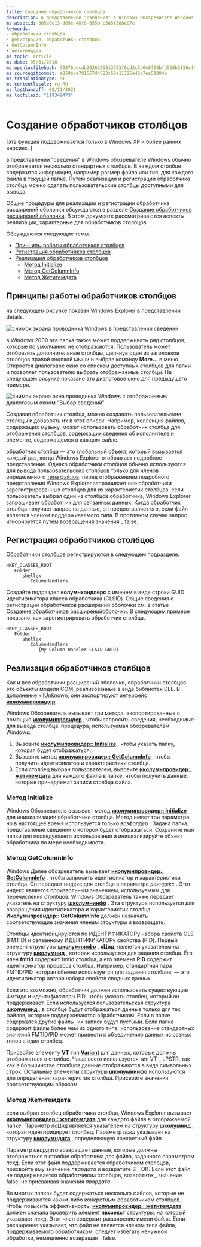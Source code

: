 ```yaml
---
title: Создание обработчиков столбцов
description: в представлении "сведения" в Windows обозревателе Windows обычно отображается несколько стандартных столбцов.
ms.assetid: 805e0e13-d09e-40f8-955b-c585f388e07e
keywords:
- обработчики столбцов
- регистрация, обработчики столбцов
- GetColumnInfo
- жетитемдата
ms.topic: article
ms.date: 05/31/2018
ms.openlocfilehash: 90876aecdb2626326513723f0cd2c5a6e8f66bfd938b3f56cf10bd3624dd8687
ms.sourcegitcommit: e858bbe701567d4583c50a11326e42d7ea51804b
ms.translationtype: MT
ms.contentlocale: ru-RU
ms.lasthandoff: 08/11/2021
ms.locfileid: "119349473"
---
```

# <a name="creating-column-handlers"></a>Создание обработчиков столбцов

\[эта функция поддерживается только в Windows XP и более ранних версиях. \]

в представлении "сведения" в Windows обозревателе Windows обычно отображается несколько стандартных столбцов. В каждом столбце содержится информация, например размер файла или тип, для каждого файла в текущей папке. Путем реализации и регистрации обработчика столбца можно сделать пользовательские столбцы доступными для вывода.

Общие процедуры для реализации и регистрации обработчика расширений оболочки обсуждаются в разделе [Создание обработчиков расширений оболочки](/windows/desktop/shell/handlers). В этом документе рассматриваются аспекты реализации, характерные для обработчиков столбцов.

Обсуждаются следующие темы.

-   [Принципы работы обработчиков столбцов](#how-column-handlers-work)
-   [Регистрация обработчиков столбцов](#registering-column-handlers)
-   [Реализация обработчиков столбцов](#implementing-column-handlers)
    -   [Метод Initialize](#the-initialize-method)
    -   [Метод GetColumnInfo](#the-getcolumninfo-method)
    -   [Метод Жетитемдата](#the-getitemdata-method)

## <a name="how-column-handlers-work"></a>Принципы работы обработчиков столбцов

на следующем рисунке показан Windows Explorer в представлении details.

![снимок экрана проводника Windows в представлении сведений](images/columnproviderhandler1.jpg)

в Windows 2000 эта папка также может поддерживать ряд столбцов, которые по умолчанию не отображаются. Пользователь может отобразить дополнительные столбцы, щелкнув один из заголовков столбцов правой кнопкой мыши и выбрав команду **More...** в меню. Откроется диалоговое окно со списком доступных столбцов для папки и позволяет пользователю выбрать отображаемые столбцы. На следующем рисунке показано это диалоговое окно для предыдущего примера.

![снимок экрана окна проводника Windows с отображаемым диалоговым окном "Выбор сведений"](images/columnproviderhandler2.jpg)

Создавая обработчик столбца, можно создавать пользовательские столбцы и добавлять их в этот список. Например, коллекция файлов, содержащих музыку, может использовать обработчик столбца для отображения столбцов, содержащих сведения об исполнителе и элементе, содержащемся в каждом файле.

обработчик столбца — это глобальный объект, который вызывается каждый раз, когда Windows Explorer отображает подробное представление. Однако обработчики столбцов обычно используются для вывода пользовательских столбцов только для членов определенного [типа файлов](/windows/desktop/shell/fa-file-types). перед отображением подробного представления Windows Explorer запрашивает все обработчики зарегистрированных столбцов для их характеристик столбцов. если пользователь выбрал один из столбцов обработчика, Windows Explorer запрашивает обработчик для связанных данных. Когда обработчик столбца получает запрос на данные, он предоставляет его, если файл является членом поддерживаемого типа. В противном случае запрос игнорируется путем возвращения значения \_ false.

## <a name="registering-column-handlers"></a>Регистрация обработчиков столбцов

Обработчики столбцов регистрируются в следующем подразделе.

```
HKEY_CLASSES_ROOT
   Folder
      shellex
         ColumnHandlers
```

Создайте подраздел **колумнхандлерс** с именем в виде строки GUID идентификатора класса обработчика (CLSID). Общие сведения о регистрации обработчиков расширений оболочки см. в статье [Создание обработчиков расширений](/windows/desktop/shell/handlers)оболочки. В следующем примере показано, как зарегистрировать обработчик столбца.

```
HKEY_CLASSES_ROOT
   Folder
      shellex
         ColumnHandlers
            {My Column Handler CLSID GUID}
```

## <a name="implementing-column-handlers"></a>Реализация обработчиков столбцов

Как и все обработчики расширений оболочки, обработчики столбцов — это объекты модели COM, реализованные в виде библиотек DLL. В дополнение к [IUnknown](/windows/win32/api/unknwn/nn-unknwn-iunknown), они экспортируют интерфейс [**иколумнпровидер**](/windows/desktop/api/shlobj/nn-shlobj-icolumnprovider) .

Windows Обозреватель вызывает три метода, экспортированные с помощью [**иколумнпровидер**](/windows/desktop/api/shlobj/nn-shlobj-icolumnprovider) , чтобы запросить сведения, необходимые для вывода столбца. процедура, используемая обозревателем Windows:

1.  Вызовите [**иколумнпровидер:: Initialize**](/windows/desktop/api/shlobj/nf-shlobj-icolumnprovider-initialize) , чтобы указать папку, которая будет отображаться.
2.  Вызовите метод [**иколумнпровидер:: GetColumnInfo**](/windows/desktop/api/shlobj/nf-shlobj-icolumnprovider-getcolumninfo) , чтобы получить идентификатор и характеристики столбца.
3.  Если столбец выбран пользователем, вызовите [**иколумнпровидер:: жетитемдата**](/windows/desktop/api/shlobj/nf-shlobj-icolumnprovider-getitemdata) для каждого файла в папке, чтобы получить данные, которые принадлежат записи столбца файла.

### <a name="the-initialize-method"></a>Метод Initialize

Windows Обозреватель вызывает метод [**иколумнпровидер:: Initialize**](/windows/desktop/api/shlobj/nf-shlobj-icolumnprovider-initialize) для инициализации обработчика столбца. Метод имеет три параметра, но в настоящее время используется только *всзфолдер* . Задана папка, представление сведений о которой будет отображаться. Сохраните имя папки для последующего использования и инициализируйте объект обработчика по мере необходимости.

### <a name="the-getcolumninfo-method"></a>Метод GetColumnInfo

Windows Далее обозреватель вызывает [**иколумнпровидер:: GetColumnInfo**](/windows/desktop/api/shlobj/nf-shlobj-icolumnprovider-getcolumninfo) , чтобы запросить идентификатор и характеристики столбца. Он передает индекс для столбца в параметре *двиндекс* . Этот индекс является произвольным значением, используемым для перечисления столбцов. Windows Обозреватель также передает указатель на структуру [**школумнинфо**](/windows/desktop/api/shlobj/ns-shlobj-shcolumninfo) . Эта структура используется для возвращения идентификатора и характеристик столбца. **Иколумнпровидер:: GetColumnInfo** должен назначать соответствующие значения членам структуры и возвращать.

Столбцы идентифицируются по ИДЕНТИФИКАТОРу набора свойств OLE (FMTID) и связанному ИДЕНТИФИКАТОРу свойства (PID). Первый элемент структуры [**школумнинфо**](/windows/desktop/api/shlobj/ns-shlobj-shcolumninfo) , **сЦид**, является указателем на структуру [**школумнид**](/windows/desktop/shell/objects) , которая используется для задания столбца. Его член **fmtid** содержит fmtid столбца, а его элемент **PID** содержит идентификатор процесса столбца. Например, стандартная пара FMTID/PID, которая обычно используется для задания столбцов, — это идентификатор автора набора свойств сводных данных.

Если это возможно, обработчик должен использовать существующие Фмтидс и идентификаторы PID, чтобы указать столбец, который он поддерживает. Если используется пользовательская структура [**школумнид**](/windows/desktop/shell/objects) , в столбце будут отображаться данные только для тех файлов, которые поддерживаются обработчиком. Если в папке содержатся другие файлы, их записи будут пустыми. Если папка содержит файлы более чем из одного типа, использование стандартных значений FMTID/PID может привести к объединению данных из разных типов в один столбец.

Присвойте элементу **VT** тип [**Variant**](/windows/win32/api/oaidl/ns-oaidl-variant) для данных, которые должны отображаться в столбце. Чаще всего используется тип VT \_ LPSTR, так как в большинстве столбцов данные отображаются в виде символьных строк. Остальные элементы структуры [**школумнинфо**](/windows/desktop/api/shlobj/ns-shlobj-shcolumninfo) используются для определения характеристик столбца. Присвойте значения соответствующим образом.

### <a name="the-getitemdata-method"></a>Метод Жетитемдата

если выбран столбец обработчика столбца, Windows Explorer вызывает [**иколумнпровидер:: жетитемдата**](/windows/desktop/api/shlobj/nf-shlobj-icolumnprovider-getitemdata) для каждого файла в отображаемой папке. Параметр *псЦид* является указателем на структуру [**школумнид**](/windows/desktop/shell/objects) , которая идентифицирует столбец. Параметр *пскд* указывает на структуру [**школумндата**](/windows/desktop/api/shlobj/ns-shlobj-shcolumndata) , определяющую конкретный файл.

Параметр *пвардата* возвращает данные, которые должны отображаться в столбце обработчика для файла, заданного параметром *пскд*. Если этот файл поддерживается обработчиком столбцов, присвойте ему значение *пвардата* и возвратите S \_ ОК. Если этот файл не поддерживается обработчиком столбцов, возвратите \_ значение false, не присваивая значения *пвардата*.

Во многих папках будет содержаться несколько файлов, которые не поддерживаются каким-либо конкретным обработчиком столбцов. Чтобы повысить эффективность, [**иколумнпровидер:: жетитемдата**](/windows/desktop/api/shlobj/nf-shlobj-icolumnprovider-getitemdata) должен сначала проверить элемент **пвсзекст** структуры, на который указывает *пскд*. Этот член содержит расширение имени файла. Если расширение указывает, что файл не является членом типа файла, поддерживаемого обработчиком, следует избегать ненужной обработки, немедленно возвращая \_ false.

 

 